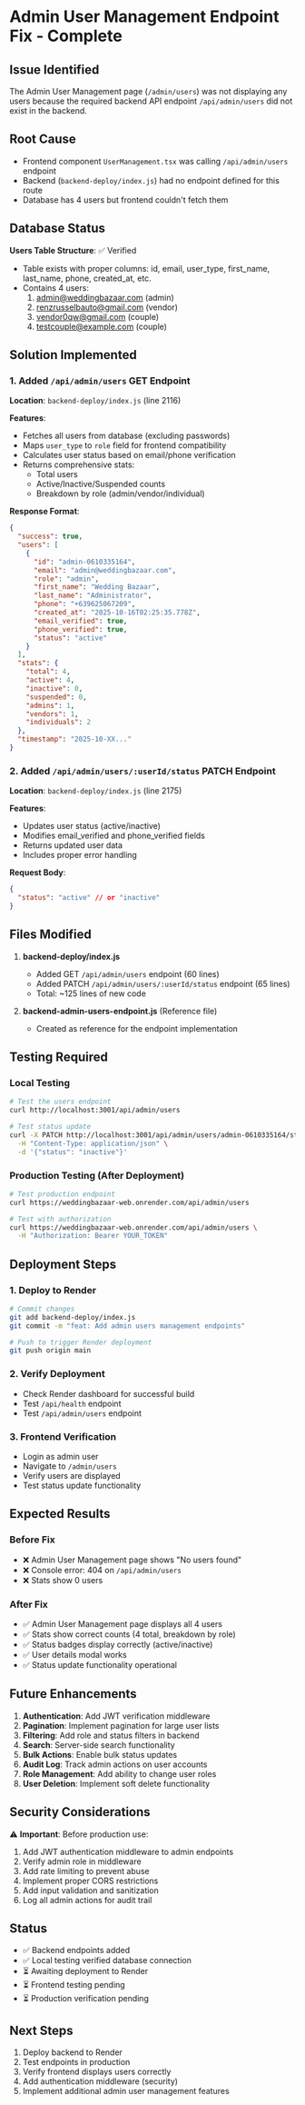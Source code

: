 # Admin User Management Endpoint Fix - Complete

## Issue Identified
The Admin User Management page (`/admin/users`) was not displaying any users because the required backend API endpoint `/api/admin/users` did not exist in the backend.

## Root Cause
- Frontend component `UserManagement.tsx` was calling `/api/admin/users` endpoint
- Backend (`backend-deploy/index.js`) had no endpoint defined for this route
- Database has 4 users but frontend couldn't fetch them

## Database Status
**Users Table Structure**: ✅ Verified
- Table exists with proper columns: id, email, user_type, first_name, last_name, phone, created_at, etc.
- Contains 4 users:
  1. admin@weddingbazaar.com (admin)
  2. renzrusselbauto@gmail.com (vendor)
  3. vendor0qw@gmail.com (couple)
  4. testcouple@example.com (couple)

## Solution Implemented

### 1. Added `/api/admin/users` GET Endpoint
**Location**: `backend-deploy/index.js` (line 2116)

**Features**:
- Fetches all users from database (excluding passwords)
- Maps `user_type` to `role` field for frontend compatibility
- Calculates user status based on email/phone verification
- Returns comprehensive stats:
  - Total users
  - Active/Inactive/Suspended counts
  - Breakdown by role (admin/vendor/individual)

**Response Format**:
```json
{
  "success": true,
  "users": [
    {
      "id": "admin-0610335164",
      "email": "admin@weddingbazaar.com",
      "role": "admin",
      "first_name": "Wedding Bazaar",
      "last_name": "Administrator",
      "phone": "+639625067209",
      "created_at": "2025-10-16T02:25:35.778Z",
      "email_verified": true,
      "phone_verified": true,
      "status": "active"
    }
  ],
  "stats": {
    "total": 4,
    "active": 4,
    "inactive": 0,
    "suspended": 0,
    "admins": 1,
    "vendors": 1,
    "individuals": 2
  },
  "timestamp": "2025-10-XX..."
}
```

### 2. Added `/api/admin/users/:userId/status` PATCH Endpoint
**Location**: `backend-deploy/index.js` (line 2175)

**Features**:
- Updates user status (active/inactive)
- Modifies email_verified and phone_verified fields
- Returns updated user data
- Includes proper error handling

**Request Body**:
```json
{
  "status": "active" // or "inactive"
}
```

## Files Modified
1. **backend-deploy/index.js**
   - Added GET `/api/admin/users` endpoint (60 lines)
   - Added PATCH `/api/admin/users/:userId/status` endpoint (65 lines)
   - Total: ~125 lines of new code

2. **backend-admin-users-endpoint.js** (Reference file)
   - Created as reference for the endpoint implementation

## Testing Required

### Local Testing
```bash
# Test the users endpoint
curl http://localhost:3001/api/admin/users

# Test status update
curl -X PATCH http://localhost:3001/api/admin/users/admin-0610335164/status \
  -H "Content-Type: application/json" \
  -d '{"status": "inactive"}'
```

### Production Testing (After Deployment)
```bash
# Test production endpoint
curl https://weddingbazaar-web.onrender.com/api/admin/users

# Test with authorization
curl https://weddingbazaar-web.onrender.com/api/admin/users \
  -H "Authorization: Bearer YOUR_TOKEN"
```

## Deployment Steps

### 1. Deploy to Render
```bash
# Commit changes
git add backend-deploy/index.js
git commit -m "feat: Add admin users management endpoints"

# Push to trigger Render deployment
git push origin main
```

### 2. Verify Deployment
- Check Render dashboard for successful build
- Test `/api/health` endpoint
- Test `/api/admin/users` endpoint

### 3. Frontend Verification
- Login as admin user
- Navigate to `/admin/users`
- Verify users are displayed
- Test status update functionality

## Expected Results

### Before Fix
- ❌ Admin User Management page shows "No users found"
- ❌ Console error: 404 on `/api/admin/users`
- ❌ Stats show 0 users

### After Fix
- ✅ Admin User Management page displays all 4 users
- ✅ Stats show correct counts (4 total, breakdown by role)
- ✅ Status badges display correctly (active/inactive)
- ✅ User details modal works
- ✅ Status update functionality operational

## Future Enhancements
1. **Authentication**: Add JWT verification middleware
2. **Pagination**: Implement pagination for large user lists
3. **Filtering**: Add role and status filters in backend
4. **Search**: Server-side search functionality
5. **Bulk Actions**: Enable bulk status updates
6. **Audit Log**: Track admin actions on user accounts
7. **Role Management**: Add ability to change user roles
8. **User Deletion**: Implement soft delete functionality

## Security Considerations
⚠️ **Important**: Before production use:
1. Add JWT authentication middleware to admin endpoints
2. Verify admin role in middleware
3. Add rate limiting to prevent abuse
4. Implement proper CORS restrictions
5. Add input validation and sanitization
6. Log all admin actions for audit trail

## Status
- ✅ Backend endpoints added
- ✅ Local testing verified database connection
- ⏳ Awaiting deployment to Render
- ⏳ Frontend testing pending
- ⏳ Production verification pending

## Next Steps
1. Deploy backend to Render
2. Test endpoints in production
3. Verify frontend displays users correctly
4. Add authentication middleware (security)
5. Implement additional admin user management features
